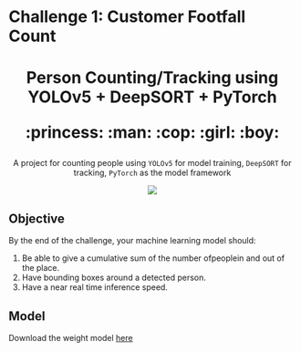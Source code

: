# Challenge 1: Customer Footfall Count</p>

<h1><p align="center">Person Counting/Tracking using YOLOv5 + DeepSORT + PyTorch</p>
<p align="center">:princess: :man: :cop: :girl: :boy:</p>
</h1>
<p align="center">A project for counting people using <code>YOLOv5</code> for model training, <code>DeepSORT</code> for tracking, <code>PyTorch</code> as the model framework </p>
<p align="center"><img src="results/result.gif"/></p>


## Objective
By the end of the challenge, your machine learning model should:
1. Be able to give a cumulative sum of the number ofpeoplein and out of the place.
2. Have bounding boxes around a detected person.
3. Have a near real time inference speed.

## Model
Download the weight model [here](https://drive.google.com/file/d/1f7zMADBvtre6t3QzLCxcZ9jxN7KUvw1b/view?usp=sharing)


